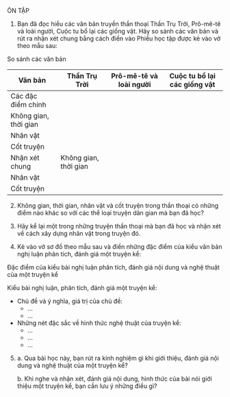 ÔN TẬP

1. Bạn đã đọc hiểu các văn bản truyền thần thoại Thần Trụ Trời, Prô-mê-tê và loài người, Cuộc tu bổ lại các giống vật. Hãy so sánh các văn bản và rút ra nhận xét chung bằng cách điền vào Phiếu học tập được kẻ vào vở theo mẫu sau:

So sánh các văn bản

Văn bản | Thần Trụ Trời | Prô-mê-tê và loài người | Cuộc tu bổ lại các giống vật
--- | --- | --- | ---
Các đặc điểm chính | | | 
Không gian, thời gian | | | 
Nhân vật | | | 
Cốt truyện | | | 
Nhận xét chung | Không gian, thời gian | | 
 | Nhân vật | | 
 | Cốt truyện | | 

2. Không gian, thời gian, nhân vật và cốt truyện trong thần thoại có những điểm nào khác so với các thể loại truyện dân gian mà bạn đã học?

3. Hãy kể lại một trong những truyện thần thoại mà bạn đã học và nhận xét về cách xây dựng nhân vật trong truyện đó.

4. Kẻ vào vở sơ đồ theo mẫu sau và điền những đặc điểm của kiểu văn bản nghị luận phân tích, đánh giá một truyện kể:

Đặc điểm của kiểu bài nghị luận phân tích, đánh giá nội dung và nghệ thuật của một truyện kể

Kiểu bài nghị luận, phân tích, đánh giá một truyện kể:
- Chủ đề và ý nghĩa, giá trị của chủ đề:
  + ...
  + ...
- Những nét đặc sắc về hình thức nghệ thuật của truyện kể:
  + ...
  + ...
  + ...

5. a. Qua bài học này, bạn rút ra kinh nghiệm gì khi giới thiệu, đánh giá nội dung và nghệ thuật của một truyện kể?

   b. Khi nghe và nhận xét, đánh giá nội dung, hình thức của bài nói giới thiệu một truyện kể, bạn cần lưu ý những điều gì?